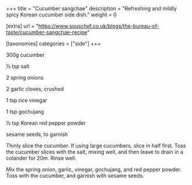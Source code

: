 +++
title = "Cucumber sangchae"
description = "Refreshing and mildly spicy Korean cucumber side dish."
weight = 0

[extra]
url = "https://www.souschef.co.uk/blogs/the-bureau-of-taste/cucumber-sangchae-recipe"

[taxonomies]
categories = ["side"]
+++

300g cucumber

½ tsp salt

2 spring onions

2 garlic cloves, crushed

1 tsp rice vinegar

1 tsp gochujang

½ tsp Korean red pepper powder

sesame seeds, to garnish

<!-- sep -->
Thinly slice the cucumber.
If using large cucumbers, slice in half first.
Toss the cucumber slices with the salt, mixing well, and then leave to drain in a colander for 20m.
Rinse well.

Mix the spring onion, garlic, vinegar, gochujang, and red pepper powder.
Toss with the cucumber, and garnish with sesame seeds.

